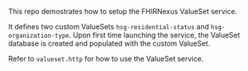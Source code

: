 This repo demostrates how to setup the FHIRNexus ValueSet service. 

It defines two custom ValueSets `hsg-residential-status` and `hsg-organization-type`. Upon first time launching the service, the ValueSet database is created and populated with the custom ValueSet.

Refer to `valueset.http` for how to use the ValueSet service.

